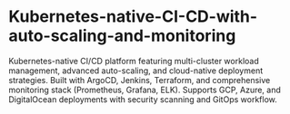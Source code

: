 # Kubernetes-native-CI-CD-with-auto-scaling-and-monitoring
Kubernetes-native CI/CD platform featuring multi-cluster workload management, advanced auto-scaling, and cloud-native deployment strategies. Built with ArgoCD, Jenkins, Terraform, and comprehensive monitoring stack (Prometheus, Grafana, ELK). Supports GCP, Azure, and DigitalOcean deployments with security scanning and GitOps workflow.
